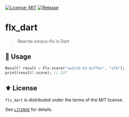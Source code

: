 [![License: MIT](https://img.shields.io/badge/License-MIT-green.svg)](https://opensource.org/licenses/MIT)
[![Release](https://img.shields.io/github/tag/the-flx/flx_dart.svg?label=release&logo=github)](https://github.com/the-flx/flx_dart/releases/latest)

# flx_dart
> Rewrite emacs-flx in Dart

## 🔨 Usage

```dart
Result? result = Flx.score("switch-to-buffer", "stb");
print(result?.score); // 237
```

## ⚜️ License

`flx_dart` is distributed under the terms of the MIT license.

See [`LICENSE`](./LICENSE) for details.


<!-- Links -->

[flx]: https://github.com/lewang/flx
[Emacs]: https://www.gnu.org/software/emacs/
